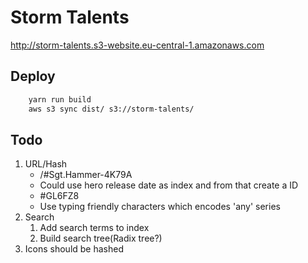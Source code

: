 # Storm Talents

http://storm-talents.s3-website.eu-central-1.amazonaws.com

## Deploy

``` bash
    yarn run build
    aws s3 sync dist/ s3://storm-talents/
```

## Todo

1. URL/Hash
    - /#Sgt.Hammer-4K79A
    - Could use hero release date as index and from that create a ID
    - #GL6FZ8
    - Use typing friendly characters which encodes 'any' series
2. Search
    1. Add search terms to index
    2. Build search tree(Radix tree?)
3. Icons should be hashed

